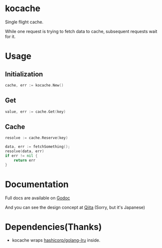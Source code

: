 # kocache
Single flight cache.

While one request is trying to fetch data to cache, subsequent requests wait for it.

# Usage

## Initialization

```Go
cache, err := kocache.New()
```

## Get

```Go
value, err := cache.Get(key)
```

## Cache

```Go
resolve := cache.Reserve(key)

data, err := fetchSomething();
resolve(data, err)
if err != nil {
    return err
}
```

# Documentation

Full docs are available on [Godoc](https://pkg.go.dev/github.com/knightso/kocache)

And you can see the design concept at [Qiita](https://qiita.com/hogedigo/items/21283e922b321be90aa4)  (Sorry, but it's Japanese)

# Dependencies(Thanks)

* kocache wraps [hashicorp/golang-lru](https://github.com/hashicorp/golang-lru0) inside.
